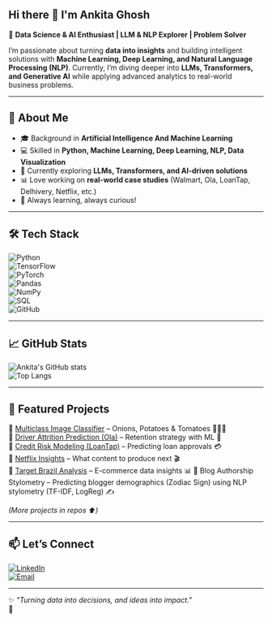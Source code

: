##  Hi there 👋 I'm Ankita Ghosh  

🚀 **Data Science & AI Enthusiast | LLM & NLP Explorer | Problem Solver**  

I’m passionate about turning **data into insights** and building intelligent solutions with **Machine Learning, Deep Learning, and Natural Language Processing (NLP)**. Currently, I’m diving deeper into **LLMs, Transformers, and Generative AI** while applying advanced analytics to real-world business problems.  

---

## 🔹 About Me  
- 🎓 Background in **Artificial Intelligence And Machine Learning**  
- 💻 Skilled in **Python, Machine Learning, Deep Learning, NLP, Data Visualization**  
- 🤖 Currently exploring **LLMs, Transformers, and AI-driven solutions**  
- 📊 Love working on **real-world case studies** (Walmart, Ola, LoanTap, Delhivery, Netflix, etc.)  
- 🌱 Always learning, always curious!  

---

## 🛠️ Tech Stack  
![Python](https://img.shields.io/badge/Python-3776AB?style=for-the-badge&logo=python&logoColor=white)  
![TensorFlow](https://img.shields.io/badge/TensorFlow-FF6F00?style=for-the-badge&logo=tensorflow&logoColor=white)  
![PyTorch](https://img.shields.io/badge/PyTorch-EE4C2C?style=for-the-badge&logo=pytorch&logoColor=white)  
![Pandas](https://img.shields.io/badge/Pandas-150458?style=for-the-badge&logo=pandas&logoColor=white)  
![NumPy](https://img.shields.io/badge/Numpy-013243?style=for-the-badge&logo=numpy&logoColor=white)  
![SQL](https://img.shields.io/badge/SQL-4479A1?style=for-the-badge&logo=mysql&logoColor=white)  
![GitHub](https://img.shields.io/badge/GitHub-181717?style=for-the-badge&logo=github&logoColor=white)  

---

## 📈 GitHub Stats  
![Ankita's GitHub stats](https://github-readme-stats.vercel.app/api?username=ank1412&show_icons=true&theme=tokyonight)  
![Top Langs](https://github-readme-stats.vercel.app/api/top-langs/?username=ank1412&layout=compact&theme=tokyonight)  

---

## 📌 Featured Projects  
🔹 [Multiclass Image Classifier](#) – Onions, Potatoes & Tomatoes 🍅🥔🧅  
🔹 [Driver Attrition Prediction (Ola)](#) – Retention strategy with ML 🚖  
🔹 [Credit Risk Modeling (LoanTap)](#) – Predicting loan approvals 💳  
🔹 [Netflix Insights](#) – What content to produce next 🎬  
🔹 [Target Brazil Analysis](#) – E-commerce data insights 📊
🔹 Blog Authorship Stylometry – Predicting blogger demographics (Zodiac Sign) using NLP stylometry (TF-IDF, LogReg) ✍️


*(More projects in repos ⬆️)*  

---

## 📫 Let’s Connect  
[![LinkedIn](https://img.shields.io/badge/LinkedIn-0A66C2?style=for-the-badge&logo=linkedin&logoColor=white)](https://www.linkedin.com/in/ank1412/)  
[![Email](https://img.shields.io/badge/Email-D14836?style=for-the-badge&logo=gmail&logoColor=white)](mailto:ghoshankita1412@gmail.com)  

---
✨ *"Turning data into decisions, and ideas into impact."*  
👋

<!--
**AG141293/AG141293** is a ✨ _special_ ✨ repository because its `README.md` (this file) appears on your GitHub profile.

Here are some ideas to get you started:

- 🔭 I’m currently working on ...
- 🌱 I’m currently learning ...
- 👯 I’m looking to collaborate on ...
- 🤔 I’m looking for help with ...
- 💬 Ask me about ...
- 📫 How to reach me: ...
- 😄 Pronouns: ...
- ⚡ Fun fact: ...
-->
